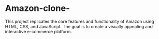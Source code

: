 # Amazon-clone-
This project replicates the core features and functionality of Amazon using HTML, CSS, and JavaScript. The goal is to create a visually appealing and interactive e-commerce platform.
